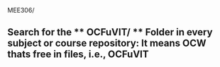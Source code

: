 MEE306/ 

## Search for the ** OCFuVIT/ ** Folder in every subject or course repository: It means OCW thats free in files, i.e., OCFuVIT


